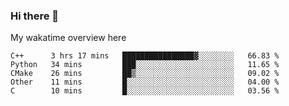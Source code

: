 ### Hi there 👋

<!--
**Jassy930/Jassy930** is a ✨ _special_ ✨ repository because its `README.md` (this file) appears on your GitHub profile.

Here are some ideas to get you started:

- 🔭 I’m currently working on ...
- 🌱 I’m currently learning ...
- 👯 I’m looking to collaborate on ...
- 🤔 I’m looking for help with ...
- 💬 Ask me about ...
- 📫 How to reach me: ...
- 😄 Pronouns: ...
- ⚡ Fun fact: ...
-->

My wakatime overview here
<!--START_SECTION:waka-->
```text
C++      3 hrs 17 mins   ████████████████▓░░░░░░░░   66.83 % 
Python   34 mins         ███░░░░░░░░░░░░░░░░░░░░░░   11.65 % 
CMake    26 mins         ██▒░░░░░░░░░░░░░░░░░░░░░░   09.02 % 
Other    11 mins         █░░░░░░░░░░░░░░░░░░░░░░░░   04.00 % 
C        10 mins         █░░░░░░░░░░░░░░░░░░░░░░░░   03.56 % 
```
<!--END_SECTION:waka-->
